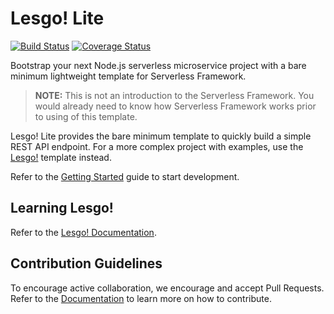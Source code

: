 # Lesgo! Lite

[![Build Status](https://travis-ci.org/reflex-media/lesgo-lite.svg?branch=master)](https://travis-ci.org/reflex-media/lesgo-lite)
[![Coverage Status](https://coveralls.io/repos/github/reflex-media/lesgo-lite/badge.svg?branch=master)](https://coveralls.io/github/reflex-media/lesgo-lite?branch=master)

Bootstrap your next Node.js serverless microservice project with a bare minimum lightweight template for Serverless Framework.

> **NOTE:** This is not an introduction to the Serverless Framework. You would already need to know how Serverless Framework works prior to using of this template.

Lesgo! Lite provides the bare minimum template to quickly build a simple REST API endpoint. For a more complex project with examples, use the [Lesgo!](https://github.com/reflex-media/lesgo) template instead.

Refer to the [Getting Started](https://reflex-media.github.io/lesgo-docs/getting-started/installation/) guide to start development.

## Learning Lesgo!

Refer to the [Lesgo! Documentation](https://reflex-media.github.io/lesgo-docs).

## Contribution Guidelines

To encourage active collaboration, we encourage and accept Pull Requests. Refer to the [Documentation](https://reflex-media.github.io/lesgo-docs/prologue/contributions/) to learn more on how to contribute.
